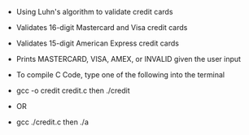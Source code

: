 - Using Luhn's algorithm to validate credit cards
- Validates 16-digit Mastercard and Visa credit cards
- Validates 15-digit American Express credit cards
- Prints MASTERCARD, VISA, AMEX, or INVALID given the user input

- To compile C Code, type one of the following into the terminal

- gcc -o credit credit.c then ./credit
- OR
- gcc ./credit.c then ./a
